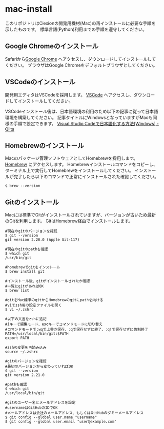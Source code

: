 # mac-install

このリポジトリはCiexionの開発用機材(Mac)の再インストールに必要な手順を示したものです。
標準言語(Python)利用までの手順を遵守してください。

## Google Chromeのインストール
Safariから[Google Chrome](https://www.google.com/intl/ja_jp/chrome/) へアクセスし、ダウンロードしてインストールしてください。
ブラウザはGoogle Chromeをデフォルトブラウザとしてください。

## VSCodeのインストール
開発用エディタはVSCodeを採用します。
[VSCode](https://azure.microsoft.com/ja-jp/products/visual-studio-code/) へアクセスし、ダウンロードしてインストールしてください。

VSCodeインストール後は、日本語環境の利用のため以下の記事に従って日本語環境を構築してください。
記事タイトルにWindowsとなっていますがMacも同様の手順で設定できます。
[Visual Studio Codeで日本語化する方法[Windows] - Qiita](https://qiita.com/nanamesincos/items/5c48ff88a4eeef0a8631)

## Homebrewのインストール
Macのパッケージ管理ソフトウェアとしてHomebrewを採用します。
[Homebrew](https://brew.sh/index_ja) にアクセスします。
Homebrewインストールコマンドをコピーし、ターミナル上で実行してHomebrewをインストールしてください。
インストールが完了したら以下のコマンドで正常にインストールされた確認してください。

```
$ brew --version
```

## Gitのインストール
Macには標準でGitがインストールされていますが、バージョンが古いため最新のGitを利用します。
GitはHomebrew経由でインストールします。

```
#現在のgitのバージョンを確認
$ git --version
git version 2.20.0 (Apple Git-117)

#現在のgitのpathを確認
$ which git
/usr/bin/git

#homebrewでgitをインストール
$ brew install git

#インストール後、gitがインストールされたか確認
#一覧にgitがあればOK
$ brew list

#gitをMac標準のgitからHomebrewのgitにpathを向ける
#viでzsh用の設定ファイルを開く
$ vi ~/.zshrc

#以下の文言をzshに追記
#iキーで編集モード、escキーでコマンドモードに切り替え
#コマンドモードで:wqで上書き保存、:qで保存せずに終了、:q!で保存せずに強制終了
PATH=/usr/local/bin/git:$PATH
export PATH

#zshの変更を再読み込み
source ~/.zshrc

#gitのバージョンを確認
#最初のバージョンから変わっていればOK
$ git --version
git version 2.21.0

#pathも確認
$ which git
/usr/local/bin/git

#gitのユーザー名とメールアドレスを設定
#usernameはGitHubのIDでOK
#メールアドレスは会社のメールアドレス、もしくはGitHubのダミーメールアドレス
$ git config --global user.name "username"
$ git config --global user.email "user@example.com"

